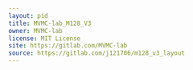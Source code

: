 ```yaml
---
layout: pid
title: MVMC-lab_M128_V3
owner: MVMC-lab
license: MIT License
site: https://gitlab.com/MVMC-lab
source: https://gitlab.com/j121706/m128_v3_layout
---
```

